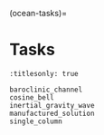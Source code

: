 (ocean-tasks)=

# Tasks

```{toctree}
:titlesonly: true

baroclinic_channel
cosine_bell
inertial_gravity_wave
manufactured_solution
single_column
```
